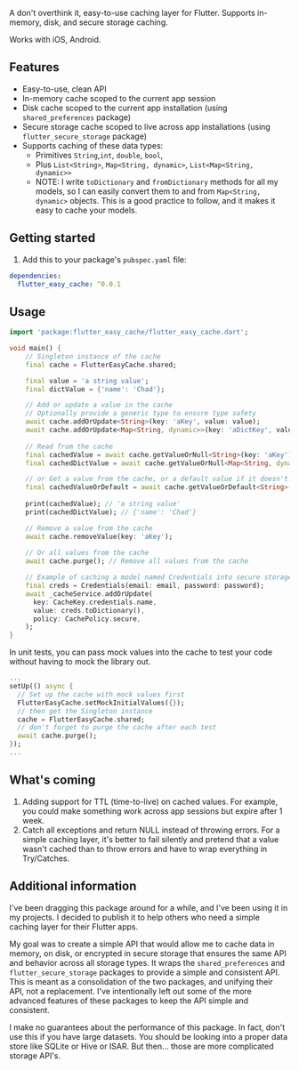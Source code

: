 A don't overthink it, easy-to-use caching layer for Flutter. Supports in-memory, disk, and secure storage caching.

Works with iOS, Android.

## Features

- Easy-to-use, clean API
- In-memory cache scoped to the current app session
- Disk cache scoped to the current app installation (using `shared_preferences` package)
- Secure storage cache scoped to live across app installations (using `flutter_secure_storage` package)
- Supports caching of these data types: 
    - Primitives `String`,`int`, `double`, `bool`,
    - Plus `List<String>`, `Map<String, dynamic>`, `List<Map<String, dynamic>>`
    - NOTE: I write `toDictionary` and `fromDictionary` methods for all my models, so I can easily convert them to and from `Map<String, dynamic>` objects. This is a good practice to follow, and it makes it easy to cache your models.

## Getting started

1. Add this to your package's `pubspec.yaml` file:

```yaml
dependencies:
  flutter_easy_cache: ^0.0.1
```

## Usage

```dart
import 'package:flutter_easy_cache/flutter_easy_cache.dart';

void main() {
    // Singleton instance of the cache
    final cache = FlutterEasyCache.shared;

    final value = 'a string value';
    final dictValue = {'name': 'Chad'};

    // Add or update a value in the cache
    // Optionally provide a generic type to ensure type safety
    await cache.addOrUpdate<String>(key: 'aKey', value: value);
    await cache.addOrUpdate<Map<String, dynamic>>(key: 'aDictKey', value: dictValue);
    
    // Read from the cache
    final cachedValue = await cache.getValueOrNull<String>(key: 'aKey'); 
    final cachedDictValue = await cache.getValueOrNull<Map<String, dynamic>>(key: 'aDictKey');

    // or Get a value from the cache, or a default value if it doesn't exist
    final cachedValueOrDefault = await cache.getValueOrDefault<String>(key: 'aNewKey', defaultValue: 'default value');
    
    print(cachedValue); // 'a string value'
    print(cachedDictValue); // {'name': 'Chad'}

    // Remove a value from the cache
    await cache.removeValue(key: 'aKey');
    
    // Or all values from the cache
    await cache.purge(); // Remove all values from the cache

    // Example of caching a model named Credentials into secure storage that has toDictionary and fromDictionary methods
    final creds = Credentials(email: email, password: password);
    await _cacheService.addOrUpdate(
      key: CacheKey.credentials.name,
      value: creds.toDictionary(),
      policy: CachePolicy.secure,
    );
}
```

In unit tests, you can pass mock values into the cache to test your code without having to mock the library out.
  
  ```dart
  ...
  setUp(() async {
    // Set up the cache with mock values first
    FlutterEasyCache.setMockInitialValues({});
    // then get the Singleton instance
    cache = FlutterEasyCache.shared;
    // don't forget to purge the cache after each test
    await cache.purge();
  });
  ...
  ```

## What's coming

1. Adding support for TTL (time-to-live) on cached values. For example, you could make something work across app sessions but expire after 1 week.
2. Catch all exceptions and return NULL instead of throwing errors. For a simple caching layer, it's better to fail silently and pretend that a value wasn't cached than to throw errors and have to wrap everything in Try/Catches.

## Additional information

I've been dragging this package around for a while, and I've been using it in my projects. I decided to publish it to help others who need a simple caching layer for their Flutter apps.

My goal was to create a simple API that would allow me to cache data in memory, on disk, or encrypted in secure storage that ensures the same API and behavior across all storage types. It wraps the `shared_preferences` and `flutter_secure_storage` packages to provide a simple and consistent API. This is meant as a consolidation of the two packages, and unifying their API, not a replacement. I've intentionally left out some of the more advanced features of these packages to keep the API simple and consistent.

I make no guarantees about the performance of this package. In fact, don't use this if you have large datasets. You should be looking into a proper data store like SQLite or Hive or ISAR. But then... those are more complicated storage API's.
